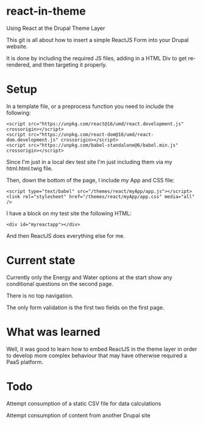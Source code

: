 # react-in-theme
Using React at the Drupal Theme Layer

This git is all about how to insert a simple ReactJS Form into your Drupal website.

It is done by including the required JS files, adding in a HTML Div to get re-rendered, and then targeting it properly.

# Setup

In a template file, or a preprocess function you need to include the following:
```
<script src="https://unpkg.com/react@16/umd/react.development.js" crossorigin></script>
<script src="https://unpkg.com/react-dom@16/umd/react-dom.development.js" crossorigin></script>
<script src="https://unpkg.com/babel-standalone@6/babel.min.js" crossorigin></script>
```
Since I'm just in a local dev test site I'm just including them via my html.html.twig file.

Then, down the bottom of the page, I include my App and CSS file:
```
<script type="text/babel" src="/themes/react/myApp/app.js"></script>
<link rel="stylesheet" href="/themes/react/myApp/app.css" media="all" />
```

I have a block on my test site the following HTML:
```
<div id="myreactapp"></div>
```

And then ReactJS does everything else for me.

# Current state

Currently only the Energy and Water options at the start show any conditional questions on the second page.

There is no top navigation.

The only form validation is the first two fields on the first page.

# What was learned

Well, it was good to learn how to embed ReactJS in the theme layer in order to develop more complex behaviour that may have otherwise required a PaaS platform.

# Todo

Attempt consumption of a static CSV file for data calculations

Attempt consumption of content from another Drupal site